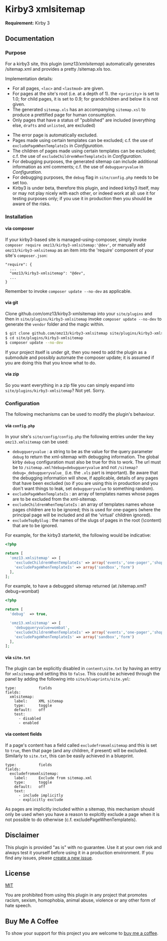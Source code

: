 # Kirby3 xmlsitemap

**Requirement:** Kirby 3

## Documentation

### Purpose

For a kirby3 site, this plugin (_omz13/xmlsitemap_) automatically generates /sitemap.xml and provides a pretty /sitemap.xls too.

Implementation details:

- For all pages, `<loc>` and `<lastmod>` are given.
- For pages at the site's root (i.e. at a depth of 1). the <`priority`> is set to 1.0; for child pages, it is set to 0.9; for grandchildren and below it is not given.
- The generated `sitemap.xls` has an accompanying `sitemap.xsl` to produce a prettified page for human consumption.
- Only pages that have a status of "published" are included (everything else, `drafts` and `unlisted`, are excluded)
<!-- - If a page has the methods `isunderembargo`[^ https://github.com/omz13/kirby3-sunset] or `issunet` [^ https://github.com/omz13/kirby3-sunset] these are respected vis-à-vis inclusion or exclusion from the xmlsitemap. -->
- The error page is automatically excluded.
- Pages made using certain templates can be excluded; c.f. the use of `excludePageWhenTemplateIs` in _Configuration_.
- The children of pages made using certain templates can be excluded; c.f. the use of `excludeChildrenWhenTemplateIs` in _Configuration_.
- For debugging purposes, the generated sitemap can include additional information as xml comments; c.f. the use of `debugqueryvalue` in _Configuration_.
- For debugging purposes, the `debug` flag in `site/config.php` needs to be set too.
- Kirby3 is under beta, therefore this plugin, and indeed kirby3 itself, may or may not play nicely with each other, or indeed work at all: use it for testing purposes only; if you use it in production then you should be aware of the risks.

### Installation

#### via composer

If your kirby3-based site is managed-using-composer, simply invoke `composer require omz13/kirby3-xmlsitemap:'@dev'`, or manually add `omz13/kirby3-xmlsitemap` as an item into the 'require' component of your site's `composer.json`:

```
"require": {
  ...
  "omz13/kirby3-xmlsitemap": "@dev",
  ...
}
```

Remember to invoke `composer update --no-dev` as applicable.

#### via git

Clone github.com/omz13/kirby3-xmlsitemap into your `site/plugins` and then in `site/plugins/kirby3-xmlsitemap` invoke ``composer update --no-dev`` to generate the `vendor` folder and the magic within.

```sh
$ git clone github.com/omz13/kirby3-xmlsitemap site/plugins/kirby3-xmlsitemap
$ cd site/plugins/kirby3-xmlsitemap
$ composer update --no-dev
```

If your project itself is under git, then you need to add the plugin as a submodule and possibly automate the composer update; it is assumed if you are doing this that you know what to do.

#### via zip

So you want everything in a zip file you can simply expand into `site/plugins/kirby3-xmlsitemap`? Not yet. Sorry.

### Configuration

The following mechanisms can be used to modify the plugin's behaviour.

#### via `config.php`

In your site's `site/config/config.php` the following entries under the key `omz13.xmlsitemap` can be used:

- `debugqueryvalue` : a string to be as the value for the query parameter `debug` to return the xml-sitemap with debugging information. The global kirby `debug` configuration must also be true for this to work. The url must be to `/sitemap.xml?debug=debugqueryvalue` and not `/sitemap?debug=_debugqueryvalue_` (i.e. the `.xls` part is important). Be aware that the debugging information will show, if applicable, details of any pages that have been excluded (so if you are using this in production and you don't want things to leak, set `debugqueryvalue` to something random).
- `excludePageWhenTemplateIs` : an array of templates names whose pages are to be excluded from the xml-sitemap.
- `excludeChildrenWhenTemplateIs` : an array of templates names whose pages children are to be ignored; this is used for one-pagers (where the principal page will be included and all the 'virtual' children ignored).
- `excludeTopBySlug` : the names of the slugs of pages in the root (\content) that are to be ignored.

For example, for the kirby3 starterkit, the following would be indicative:

```php
<?php

return [
  'omz13.xmlsitemap' => [
    'excludeChildrenWhenTemplateIs' => array('events','one-pager','shop','team','testimonials'),
    'excludePageWhenTemplateIs' => array('sandbox','form')
  ],
];
```

For example, to have a debugged sitemap returned  (at /sitemap.xml?debug=wombat)

```php
<?php

return [
  'debug'  => true,

  'omz13.xmlsitemap' => [
    'debugqueryvalue=wombat',
    'excludeChildrenWhenTemplateIs' => array('events','one-pager','shop','team','testimonials'),
    'excludePageWhenTemplateIs' => array('sandbox','form')
  ],
];
```

#### via `site.txt`

The plugin can be explicitly disabled in `content\site.txt` by having an entry for `xmlsitemap` and setting this to `false`. This could be achieved through the panel by adding the following into `site/blueprints/site.yml`:

```
type:          fields
fields:
  xmlsitemap:
    label:     XML sitemap
    type:      toggle
    default:   off
    test:
      - disabled
      - enabled
```
#### via content fields

If a page's content has a field called `excludefromxmlsitemap` and this is set to `true`, then that page (and any children, if present) will be excluded. Similarly to `site.txt`, this can be easily achieved in a blueprint.

```
type:          fields
fields:
  excludefromxmlsitemap:
    label:     Exclude from sitemap.xml
    type:      toggle
    default:   off
    text:
      - include implicitly
      - explicitly exclude
```

As pages are implicitly included within a sitemap, this mechanism should only be used when you have a reason to explcitly exclude a page  when it is not possible to do otherwise (c.f. excludePageWhenTemplateIs).

## Disclaimer

This plugin is provided "as is" with no guarantee. Use it at your own risk and always test it yourself before using it in a production environment. If you find any issues, please [create a new issue](https://github.com/omz13/kirby3-xmlsitemap/issues/new).

## License

[MIT](https://opensource.org/licenses/MIT)

You are prohibited from using this plugin in any project that promotes racism, sexism, homophobia, animal abuse, violence or any other form of hate speech.

## Buy Me A Coffee

To show your support for this project you are welcome to [buy me a coffee](buymeacoff.ee/omz13).
